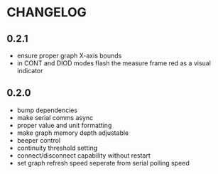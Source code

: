 # CHANGELOG

## 0.2.1

- ensure proper graph X-axis bounds
- in CONT and DIOD modes flash the measure frame red as a visual indicator

## 0.2.0

- bump dependencies
- make serial comms async
- proper value and unit formatting
- make graph memory depth adjustable
- beeper control
- continuity threshold setting
- connect/disconnect capability without restart
- set graph refresh speed seperate from serial polling speed
